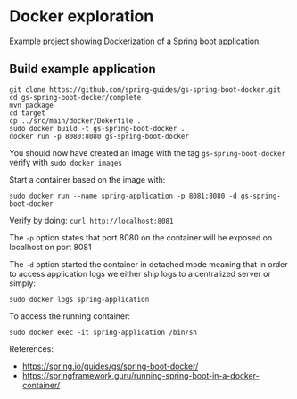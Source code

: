 # Docker exploration

Example project showing Dockerization of a Spring boot application.

## Build example application
    git clone https://github.com/spring-guides/gs-spring-boot-docker.git
    cd gs-spring-boot-docker/complete
    mvn package
    cd target
    cp ../src/main/docker/Dokerfile .
    sudo docker build -t gs-spring-boot-docker .
    docker run -p 8080:8080 gs-spring-boot-docker 
    
You should now have created an image with the tag `gs-spring-boot-docker` verify with `sudo docker images`

Start a container based on the image with: 
    
    sudo docker run --name spring-application -p 8081:8080 -d gs-spring-boot-docker
     
Verify by doing: `curl http://localhost:8081`

The `-p` option states that port 8080 on the container will be exposed on localhost on port 8081

The `-d` option started the container in detached mode meaning that in order to access application logs we either ship
logs to a centralized server or simply:

    sudo docker logs spring-application

To access the running container:
    
    sudo docker exec -it spring-application /bin/sh

References:
- https://spring.io/guides/gs/spring-boot-docker/
- https://springframework.guru/running-spring-boot-in-a-docker-container/